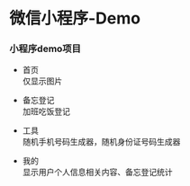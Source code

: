 # 微信小程序-Demo

### 小程序demo项目

* 首页  
仅显示图片

* 备忘登记  
加班吃饭登记

* 工具  
随机手机号码生成器，随机身份证号码生成器

* 我的  
显示用户个人信息相关内容、备忘登记统计
